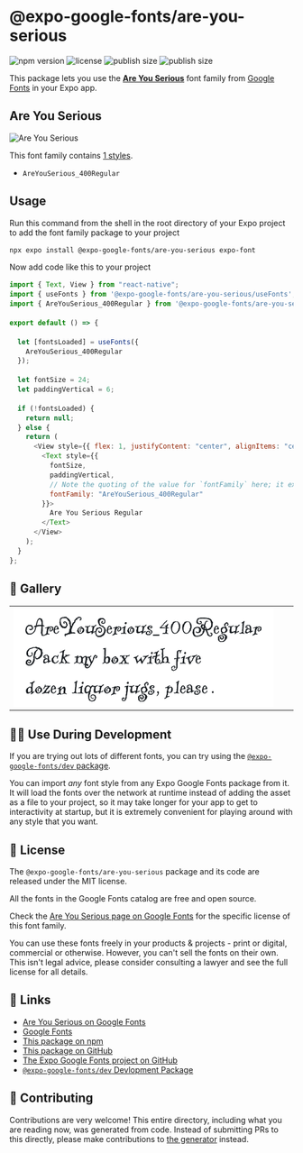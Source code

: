 # @expo-google-fonts/are-you-serious

![npm version](https://flat.badgen.net/npm/v/@expo-google-fonts/are-you-serious)
![license](https://flat.badgen.net/github/license/expo/google-fonts)
![publish size](https://flat.badgen.net/packagephobia/install/@expo-google-fonts/are-you-serious)
![publish size](https://flat.badgen.net/packagephobia/publish/@expo-google-fonts/are-you-serious)

This package lets you use the [**Are You Serious**](https://fonts.google.com/specimen/Are+You+Serious) font family from [Google Fonts](https://fonts.google.com/) in your Expo app.

## Are You Serious

![Are You Serious](./font-family.png)

This font family contains [1 styles](#-gallery).

- `AreYouSerious_400Regular`

## Usage

Run this command from the shell in the root directory of your Expo project to add the font family package to your project

```sh
npx expo install @expo-google-fonts/are-you-serious expo-font
```

Now add code like this to your project

```js
import { Text, View } from "react-native";
import { useFonts } from '@expo-google-fonts/are-you-serious/useFonts';
import { AreYouSerious_400Regular } from '@expo-google-fonts/are-you-serious/400Regular';

export default () => {

  let [fontsLoaded] = useFonts({
    AreYouSerious_400Regular
  });

  let fontSize = 24;
  let paddingVertical = 6;

  if (!fontsLoaded) {
    return null;
  } else {
    return (
      <View style={{ flex: 1, justifyContent: "center", alignItems: "center" }}>
        <Text style={{
          fontSize,
          paddingVertical,
          // Note the quoting of the value for `fontFamily` here; it expects a string!
          fontFamily: "AreYouSerious_400Regular"
        }}>
          Are You Serious Regular
        </Text>
      </View>
    );
  }
};
```

## 🔡 Gallery


||||
|-|-|-|
|![AreYouSerious_400Regular](./400Regular/AreYouSerious_400Regular.ttf.png)||||


## 👩‍💻 Use During Development

If you are trying out lots of different fonts, you can try using the [`@expo-google-fonts/dev` package](https://github.com/expo/google-fonts/tree/master/font-packages/dev#readme).

You can import _any_ font style from any Expo Google Fonts package from it. It will load the fonts over the network at runtime instead of adding the asset as a file to your project, so it may take longer for your app to get to interactivity at startup, but it is extremely convenient for playing around with any style that you want.


## 📖 License

The `@expo-google-fonts/are-you-serious` package and its code are released under the MIT license.

All the fonts in the Google Fonts catalog are free and open source.

Check the [Are You Serious page on Google Fonts](https://fonts.google.com/specimen/Are+You+Serious) for the specific license of this font family.

You can use these fonts freely in your products & projects - print or digital, commercial or otherwise. However, you can't sell the fonts on their own. This isn't legal advice, please consider consulting a lawyer and see the full license for all details.

## 🔗 Links

- [Are You Serious on Google Fonts](https://fonts.google.com/specimen/Are+You+Serious)
- [Google Fonts](https://fonts.google.com/)
- [This package on npm](https://www.npmjs.com/package/@expo-google-fonts/are-you-serious)
- [This package on GitHub](https://github.com/expo/google-fonts/tree/master/font-packages/are-you-serious)
- [The Expo Google Fonts project on GitHub](https://github.com/expo/google-fonts)
- [`@expo-google-fonts/dev` Devlopment Package](https://github.com/expo/google-fonts/tree/master/font-packages/dev)

## 🤝 Contributing

Contributions are very welcome! This entire directory, including what you are reading now, was generated from code. Instead of submitting PRs to this directly, please make contributions to [the generator](https://github.com/expo/google-fonts/tree/master/packages/generator) instead.

